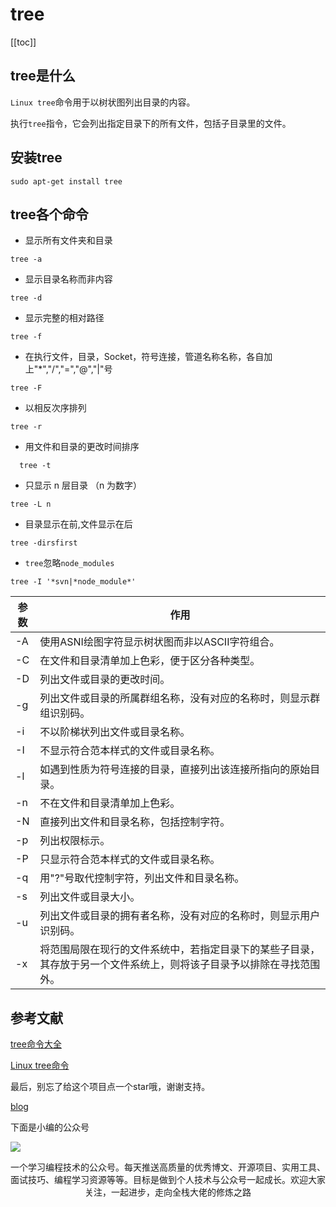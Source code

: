 # tree
[[toc]]
## tree是什么
`Linux tree`命令用于以树状图列出目录的内容。

执行`tree`指令，它会列出指定目录下的所有文件，包括子目录里的文件。

## 安装tree
```
sudo apt-get install tree 
```
## tree各个命令

- 显示所有文件夹和目录
```
tree -a
```
- 显示目录名称而非内容
```
tree -d
```
- 显示完整的相对路径
```
tree -f
```
- 在执行文件，目录，Socket，符号连接，管道名称名称，各自加上"*","/","=","@","|"号
```
tree -F
```
- 以相反次序排列
```
tree -r
```
- 用文件和目录的更改时间排序
```
  tree -t
```
- 只显示 n 层目录 （n 为数字）
```
tree -L n 
```
- 目录显示在前,文件显示在后
```
tree -dirsfirst 
```
- `tree`忽略`node_modules`
```
tree -I '*svn|*node_module*'
```
参数|作用
--|--
-A|使用ASNI绘图字符显示树状图而非以ASCII字符组合。
-C|在文件和目录清单加上色彩，便于区分各种类型。
-D|列出文件或目录的更改时间。
-g|列出文件或目录的所属群组名称，没有对应的名称时，则显示群组识别码。
-i|不以阶梯状列出文件或目录名称。
-I|不显示符合范本样式的文件或目录名称。
-l|如遇到性质为符号连接的目录，直接列出该连接所指向的原始目录。
-n|不在文件和目录清单加上色彩。
-N|直接列出文件和目录名称，包括控制字符。
-p|列出权限标示。
-P|只显示符合范本样式的文件或目录名称。
-q|用"?"号取代控制字符，列出文件和目录名称。
-s|列出文件或目录大小。
-u|列出文件或目录的拥有者名称，没有对应的名称时，则显示用户识别码。
-x|将范围局限在现行的文件系统中，若指定目录下的某些子目录，其存放于另一个文件系统上，则将该子目录予以排除在寻找范围外。

## 参考文献
[tree命令大全](https://blog.csdn.net/askbai666888/article/details/9995837)

[Linux tree命令](http://www.runoob.com/linux/linux-comm-tree.html)



最后，别忘了给这个项目点一个star哦，谢谢支持。

[blog](https://github.com/qiufeihong2018/vuepress-blog)

下面是小编的公众号

![](https://images.qiufeihong.top/wechat4.jpg)

一个学习编程技术的公众号。每天推送高质量的优秀博文、开源项目、实用工具、面试技巧、编程学习资源等等。目标是做到个人技术与公众号一起成长。欢迎大家关注，一起进步，走向全栈大佬的修炼之路

<style scoped>
    p:nth-last-child(2) {
        text-align: center
    }
</style>
